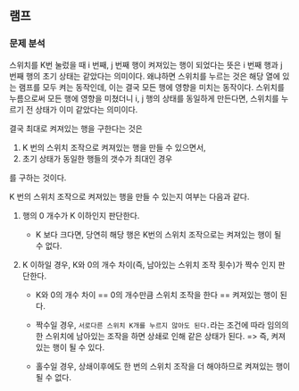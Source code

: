 ## 램프

### 문제 분석

스위치를 K번 눌렀을 때 i 번째, j 번째 행이 켜져있는 행이 되었다는 뜻은 i 번째 행과 j 번째 행의 초기 상태는 같았다는 의미이다. 왜냐하면 스위치를 누르는 것은 해당 열에 있는 램프를 모두 켜는 동작인데, 이는 결국 모든 행에 영향을 미치는 동작이다. 스위치를 누름으로써 모든 행에 영향을 미쳤더니 i, j 행의 상태를 동일하게 만든다면, 스위치를 누르기 전 상태가 이미 같았다는 의미이다.

결국 최대로 켜져있는 행을 구한다는 것은

1. K 번의 스위치 조작으로 켜져있는 행을 만들 수 있으면서,
2. 초기 상태가 동일한 행들의 갯수가 최대인 경우

를 구하는 것이다. 

K 번의 스위치 조작으로 켜져있는 행을 만들 수 있는지 여부는 다음과 같다.

1. 행의 0 개수가 K 이하인지 판단한다.

   - K 보다 크다면, 당연히 해당 행은 K번의 스위치 조작으로는 켜져있는 행이 될 수 없다.

2. K 이하일 경우, K와 0의 개수 차이(즉, 남아있는 스위치 조작 횟수)가 짝수 인지 판단한다.

   - K와 0의 개수 차이 == 0의 개수만큼 스위치 조작을 한다 == 켜져있는 행이 된다.

   - 짝수일 경우, `서로다른 스위치 K개를 누르지 않아도 된다.`라는 조건에 따라 임의의 한 스위치에 남아있는 조작을 하면 상쇄로 인해 같은 상태가 된다. => 즉, 켜져있는 행이 될 수 있다.

   - 홀수일 경우, 상쇄이후에도 한 번의 스위치 조작을 더 해야하므로 켜져있는 행이 될 수 없다.




